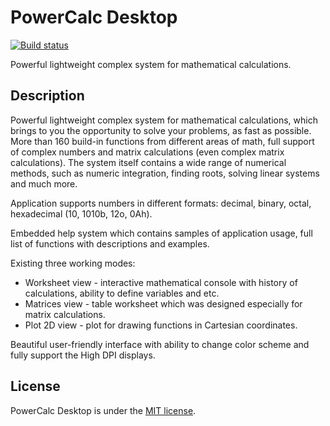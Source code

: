 # PowerCalc Desktop

[![Build status](https://ci.appveyor.com/api/projects/status/uhmvet9a5o8lcntx?svg=true)](https://ci.appveyor.com/project/T-Alex/powercalc-desktop)

Powerful lightweight complex system for mathematical calculations.

## Description
Powerful lightweight complex system for mathematical calculations, which brings to you the opportunity to solve your problems, as fast as possible. More than 160 build-in functions from different areas of math, full support of complex numbers and matrix calculations (even complex matrix calculations). The system itself contains a wide range of numerical methods, such as numeric integration, finding roots, solving linear systems and much more.

Application supports numbers in different formats: decimal, binary, octal, hexadecimal (10, 1010b, 12o, 0Ah).

Embedded help system which contains samples of application usage, full list of functions with descriptions and examples.

Existing three working modes:

* Worksheet view - interactive mathematical console with history of calculations, ability to define variables and etc.
* Matrices view - table worksheet which was designed especially for matrix calculations.
* Plot 2D view - plot for drawing functions in Cartesian coordinates.

Beautiful user-friendly interface with ability to change color scheme and fully support the High DPI displays.

## License
PowerCalc Desktop is under the [MIT license](LICENSE.md).
